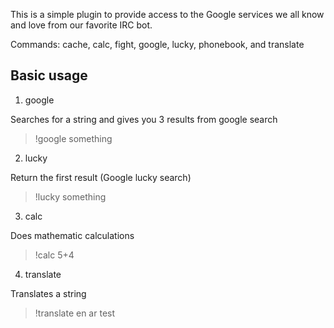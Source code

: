 This is a simple plugin to provide access to the Google services we all know
and love from our favorite IRC bot.

Commands: cache, calc, fight, google, lucky, phonebook, and translate

Basic usage
-----------

1. google
 
 Searches for a string and gives you 3 results from google search
 >!google something
 
2. lucky
 
 Return the first result (Google lucky search)
 >!lucky something

3. calc
 
 Does mathematic calculations
 >!calc 5+4

4. translate

 Translates a string
 >!translate en ar test
